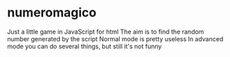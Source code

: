 # numeromagico
Just a little game in JavaScript for html
The aim is to find the random number generated by the script
Normal mode is pretty useless
In advanced mode you can do several things, but still it's not funny
